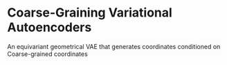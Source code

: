 # Coarse-Graining Variational Autoencoders

An equivariant geometrical VAE that generates coordinates conditioned on Coarse-grained coordinates 


